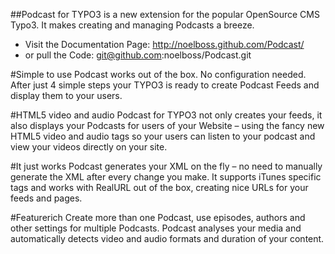 ##Podcast for TYPO3 is a new extension for the popular OpenSource CMS Typo3. 
It makes creating and managing Podcasts a breeze.

* Visit the Documentation Page: http://noelboss.github.com/Podcast/
* or pull the Code: git@github.com:noelboss/Podcast.git

#Simple to use
Podcast works out of the box. No configuration needed. After just 4 simple steps your TYPO3 is ready to create Podcast Feeds and display them to your users.

#HTML5 video and audio
Podcast for TYPO3 not only creates your feeds, it also displays your Podcasts for users of your Website – using the fancy new HTML5 video and audio tags so your users can listen to your podcast and view your videos directly on your site.

#It just works
Podcast generates your XML on the fly – no need to manually generate the XML after every change you make. It supports iTunes specific tags and works with RealURL out of the box, creating nice URLs for your feeds and pages.

#Featurerich
Create more than one Podcast, use episodes, authors and other settings for multiple Podcasts. Podcast analyses your media and automatically detects video and audio formats and duration of your content.
